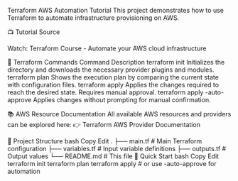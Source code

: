 Terraform AWS Automation Tutorial
This project demonstrates how to use Terraform to automate infrastructure provisioning on AWS.

📺 Tutorial Source

Watch: Terraform Course - Automate your AWS cloud infrastructure

🔧 Terraform Commands
Command	Description
terraform init	Initializes the directory and downloads the necessary provider plugins and modules.
terraform plan	Shows the execution plan by comparing the current state with configuration files.
terraform apply	Applies the changes required to reach the desired state. Requires manual approval.
terraform apply -auto-approve	Applies changes without prompting for manual confirmation.

📚 AWS Resource Documentation
All available AWS resources and providers can be explored here:
👉 Terraform AWS Provider Documentation

📂 Project Structure
bash
Copy
Edit
.
├── main.tf            # Main Terraform configuration
├── variables.tf       # Input variable definitions
├── outputs.tf         # Output values
└── README.md          # This file
🚀 Quick Start
bash
Copy
Edit
terraform init
terraform plan
terraform apply         # or use -auto-approve for automation